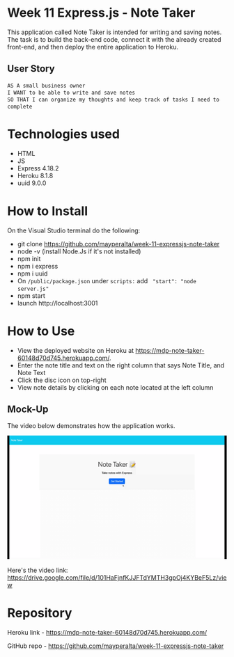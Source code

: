 # Week 11 Express.js - Note Taker  

This application called Note Taker is intended for writing and saving notes.  The task is to build the back-end code, connect it with the already created front-end, and then deploy the entire application to Heroku. 

## User Story

```
AS A small business owner
I WANT to be able to write and save notes
SO THAT I can organize my thoughts and keep track of tasks I need to complete
```

# Technologies used

* HTML
* JS
* Express 4.18.2
* Heroku 8.1.8
* uuid 9.0.0

# How to Install

On the Visual Studio terminal do the following: 

* git clone https://github.com/mayperalta/week-11-expressjs-note-taker
* node -v (install Node.Js if it's not installed)
* npm init
* npm i express
* npm i uuid
* On `/public/package.json` under `scripts:` add ` "start": "node server.js"` 
* npm start
* launch http://localhost:3001

# How to Use 

* View the deployed website on Heroku at https://mdp-note-taker-60148d70d745.herokuapp.com/.
* Enter the note title and text on the right column that says Note Title, and Note Text
* Click the disc icon on top-right
* View note details by clicking on each note located at the left column


## Mock-Up

The video below demonstrates how the application works. 

![Watch video](./public/assets/image/note-taker.gif)

Here's the video link: https://drive.google.com/file/d/101HaFjnfKJJFTdYMTH3gpOj4KYBeF5Lz/view

# Repository

Heroku link - https://mdp-note-taker-60148d70d745.herokuapp.com/

GitHub repo - https://github.com/mayperalta/week-11-expressjs-note-taker